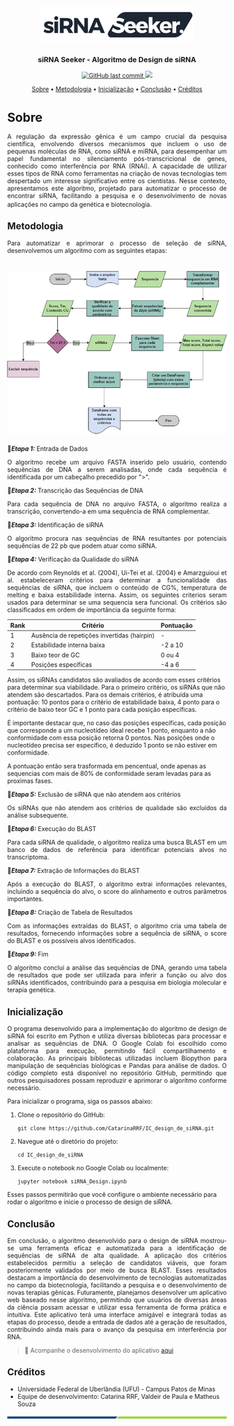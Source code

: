 <h1 align="center">
  <img src="https://github.com/CatarinaRRF/siRNA_Seeker/blob/main/static/img/siRNAseeker_preto.png" alt="logo">
</h1>

<h3 align="center">siRNA Seeker - Algoritmo de Design de siRNA</h3>

<p align="center">
    <a href="">
    <img src="https://img.shields.io/github/last-commit/CatarinaRRF/IC_design_de_siRNA?color=informational&style=flat-square"
         alt="GitHub last commit">
    <a href="https://github.com/CatarinaRRF/Challenge-Alura-Cash-19-08-22">
    <img src= http://img.shields.io/static/v1?label=STATUS&message=CONCLUIDO&color=green&style=flat-square >

</p>

<p align="center">
  <a href="#sobre">Sobre</a> •
  <a href="#metodologia">Metodologia</a> •
  <a href="#inicialização">Inicialização</a> •
  <a href="#conclusão">Conclusão</a> •
  <a href="#creditos">Créditos</a>
  
</p>

# Sobre 
<p align="justify"> A regulação da expressão gênica é um campo crucial da pesquisa científica, envolvendo diversos mecanismos que incluem o uso de pequenas moléculas de RNA, como siRNA e miRNA, para desempenhar um papel fundamental no silenciamento pós-transcricional de genes, conhecido como interferência por RNA (RNAi). A capacidade de utilizar esses tipos de RNA como ferramentas na criação de novas tecnologias tem despertado um interesse significativo entre os cientistas. Nesse contexto, apresentamos este algoritmo, projetado para automatizar o processo de encontrar siRNA, facilitando a pesquisa e o desenvolvimento de novas aplicações no campo da genética e biotecnologia.

<sup>

## Metodologia
<p align="justify"> 
Para automatizar e aprimorar o processo de seleção de siRNA, desenvolvemos um algoritmo com as seguintes etapas:
</p>

<h1 align="center">
  <img src="https://raw.githubusercontent.com/CatarinaRRF/IC_design_de_siRNA/main/media/fluxograma.png">
</h1>

📂<B><i>Etapa 1:</i></B> Entrada de Dados
<p align="justify">O algoritmo recebe um arquivo FASTA inserido pelo usuário, contendo sequências de DNA a serem analisadas, onde cada sequência é identificada por um cabeçalho precedido por ">".</p>

📂<B><i>Etapa 2:</i></B> Transcrição das Sequências de DNA
<p align="justify">Para cada sequência de DNA no arquivo FASTA, o algoritmo realiza a transcrição, convertendo-a em uma sequência de RNA complementar.</p>

📂<B><i>Etapa 3:</i></B> Identificação de siRNA
<p align="justify">O algoritmo procura nas sequências de RNA resultantes por potenciais sequências de 22 pb que podem atuar como siRNA.</p>

📂<B><i>Etapa 4:</i></B> Verificação da Qualidade do siRNA
<p align="justify">De acordo com Reynolds et al. (2004), Ui-Tei et al. (2004) e Amarzguioui et al. estabeleceram critérios para determinar a funcionalidade das sequências de siRNA, que incluem o conteúdo de CG%, temperatura de melting e baixa estabilidade interna. Assim, os seguintes criterios seram usados para determinar se uma sequencia sera funcional. Os critérios são classificados em ordem de importância da seguinte forma:

| Rank | Critério                                   | Pontuação |
| ---- | ------------------------------------------ | --------- |
| 1    | Ausência de repetições invertidas (hairpin) | -         |
| 2    | Estabilidade interna baixa                 | -2 a 10   |
| 3    | Baixo teor de GC                           | 0 ou 4    |
| 4    | Posições específicas                       | -4 a 6    |

Assim, os siRNAs candidatos são avaliados de acordo com esses critérios para determinar sua viabilidade. Para o primeiro critério, os siRNAs que não atendem são descartados. Para os demais critérios, é atribuída uma pontuação: 10 pontos para o critério de estabilidade baixa, 4 ponto para o critério de baixo teor GC e 1 ponto para cada posição específicas.

É importante destacar que, no caso das posições específicas, cada posição que corresponde a um nucleotídeo ideal recebe 1 ponto, enquanto a não conformidade com essa posição retorna 0 pontos. Nas posições onde o nucleotídeo precisa ser específico, é deduzido 1 ponto se não estiver em conformidade.

A pontuação então sera trasformada em pencentual, onde apenas as sequencias com mais de 80% de conformidade seram levadas para as proximas fases.</p>

📂<B><i>Etapa 5:</i></B> Exclusão de siRNA que não atendem aos critérios
<p align="justify">Os siRNAs que não atendem aos critérios de qualidade são excluídos da análise subsequente.</p>

📂<B><i>Etapa 6:</i></B> Execução do BLAST
<p align="justify">Para cada siRNA de qualidade, o algoritmo realiza uma busca BLAST em um banco de dados de referência para identificar potenciais alvos no transcriptoma.</p>

📂<B><i>Etapa 7:</i></B> Extração de Informações do BLAST
<p align="justify">Após a execução do BLAST, o algoritmo extrai informações relevantes, incluindo a sequência do alvo, o score do alinhamento e outros parâmetros importantes.</p>

📂<B><i>Etapa 8:</i></B> Criação de Tabela de Resultados
<p align="justify">Com as informações extraídas do BLAST, o algoritmo cria uma tabela de resultados, fornecendo informações sobre a sequência de siRNA, o score do BLAST e os possíveis alvos identificados.</p>

📂<B><i>Etapa 9:</i></B> Fim
<p align="justify">O algoritmo conclui a análise das sequências de DNA, gerando uma tabela de resultados que pode ser utilizada para inferir a função ou alvo dos siRNAs identificados, contribuindo para a pesquisa em biologia molecular e terapia genética.</p>

## Inicialização
<p align="justify">O programa desenvolvido para a implementação do algoritmo de design de siRNA foi escrito em Python e utiliza diversas bibliotecas para processar e analisar as sequências de DNA. O Google Colab foi escolhido como plataforma para execução, permitindo fácil compartilhamento e colaboração. As principais bibliotecas utilizadas incluem Biopython para manipulação de sequências biológicas e Pandas para análise de dados. O código completo está disponível no repositório GitHub, permitindo que outros pesquisadores possam reproduzir e aprimorar o algoritmo conforme necessário.</p>

<p>Para inicializar o programa, siga os passos abaixo:</p>
<ol>
<li>Clone o repositório do GitHub:
<pre><code>git clone https://github.com/CatarinaRRF/IC_design_de_siRNA.git</code></pre>
</li>
<li>Navegue até o diretório do projeto:
<pre><code>cd IC_design_de_siRNA</code></pre>
</li>
<li>Execute o notebook no Google Colab ou localmente:
<pre><code>jupyter notebook siRNA_Design.ipynb</code></pre>
</li>
</ol>
<p>Esses passos permitirão que você configure o ambiente necessário para rodar o algoritmo e inicie o processo de design de siRNA.</p>

## Conclusão
<p align="justify">Em conclusão, o algoritmo desenvolvido para o design de siRNA mostrou-se uma ferramenta eficaz e automatizada para a identificação de sequências de siRNA de alta qualidade. A aplicação dos critérios estabelecidos permitiu a seleção de candidatos viáveis, que foram posteriormente validados por meio de busca BLAST. Esses resultados destacam a importância do desenvolvimento de tecnologias automatizadas no campo da biotecnologia, facilitando a pesquisa e o desenvolvimento de novas terapias gênicas.
Futuramente, planejamos desenvolver um aplicativo web baseado nesse algoritmo, permitindo que usuários de diversas áreas da ciência possam acessar e utilizar essa ferramenta de forma prática e intuitiva. Este aplicativo terá uma interface amigável e integrará todas as etapas do processo, desde a entrada de dados até a geração de resultados, contribuindo ainda mais para o avanço da pesquisa em interferência por RNA.</p>

> 🌌 Acompanhe o desenvolvimento do aplicativo <a href="https://github.com/CatarinaRRF/siRNA_seeker_0.0.1">aqui</a>

## Créditos
* Universidade Federal de Uberlândia (UFU) - Campus Patos de Minas
* Equipe de desenvolvimento: Catarina RRF, Valdeir de Paula e Matheus Souza
<img src="https://github.com/CatarinaRRF/Challenge-Alura-Cash-19-08-22/blob/974dd832c3980dd107a36a4b6906b616bb7b71f2/media/hr_line_redme.png" alt="logo">
<p align="center">
